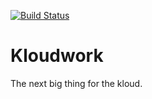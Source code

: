 [![Build Status](https://jenkins.kloudfile.io/buildStatus/icon?job=Kloudwork)]()
# Kloudwork

The next big thing for the kloud.

